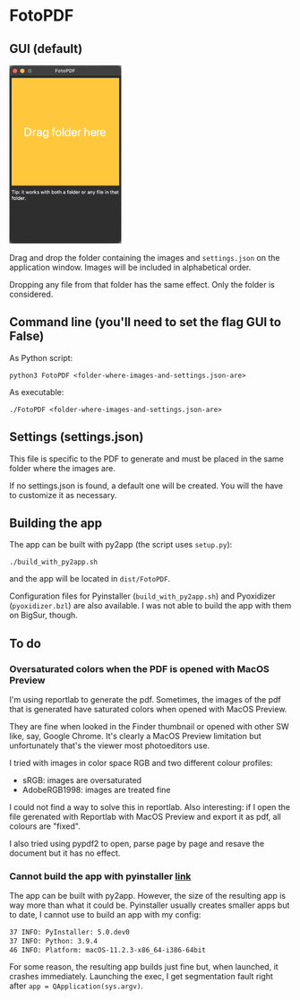 # FotoPDF

## GUI (default)
<img src="docs/app_image.png" alt="The app" title="The app" width="200" />

Drag and drop the folder containing the images and `settings.json` on the application window. Images will be included in alphabetical order.

Dropping any file from that folder has the same effect. Only the folder is considered.


## Command line (you'll need to set the flag GUI to False)
As Python script:

    python3 FotoPDF <folder-where-images-and-settings.json-are>
    
As executable:

    ./FotoPDF <folder-where-images-and-settings.json-are>
    
## Settings (settings.json)
This file is specific to the PDF to generate and must be placed in the same folder where the images are.

If no settings.json is found, a default one will be created. You will the have to customize it as necessary.

## Building the app
The app can be built with py2app (the script uses `setup.py`):
```
./build_with_py2app.sh
```
and the app will be located in `dist/FotoPDF`.

Configuration files for Pyinstaller (`build_with_py2app.sh`) and Pyoxidizer (`pyoxidizer.bzl`) are also available. I was not able to build the app with them on BigSur, though.

## To do
### Oversaturated colors when the PDF is opened with MacOS Preview
I'm using reportlab to generate the pdf. Sometimes, the images of the pdf that is generated have saturated colors when opened with MacOS Preview.

They are fine when looked in the Finder thumbnail or opened with other SW like, say, Google Chrome. It's clearly a MacOS Preview limitation but unfortunately that's the viewer most photoeditors use.

I tried with images in color space RGB and two different colour profiles:
- sRGB: images are oversaturated
- AdobeRGB1998: images are treated fine

I could not find a way to solve this in reportlab. Also interesting: if I open the file gerenated with Reportlab with MacOS Preview and export it as pdf, all colours are "fixed".

I also tried using pypdf2 to open, parse page by page and resave the document but it has no effect.

### Cannot build the app with pyinstaller [link](https://stackoverflow.com/questions/67057304/pyinstaller-on-macos-bigsur-cannot-build-basic-pyqt5-app)
The app can be built with py2app. However, the size of the resulting app is way more than what it could be.
Pyinstaller usually creates smaller apps but to date, I cannot use to build an app with my config:
```
37 INFO: PyInstaller: 5.0.dev0
37 INFO: Python: 3.9.4
46 INFO: Platform: macOS-11.2.3-x86_64-i386-64bit
```
For some reason, the resulting app builds just fine but, when launched, it crashes immediately. Launching the exec, I get segmentation fault right after `app = QApplication(sys.argv)`.
